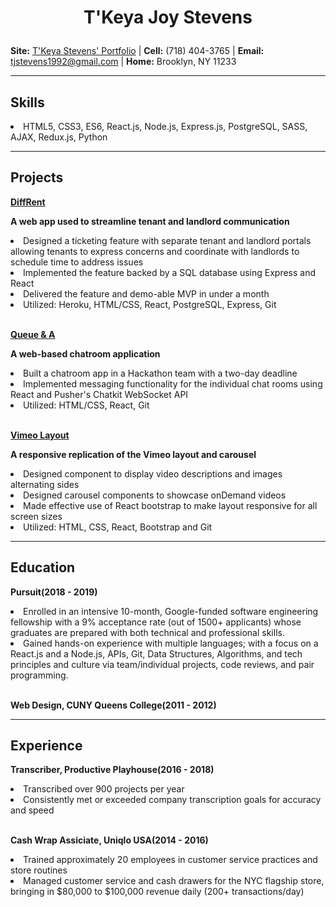 <h1><p align="center" font-size="">T'Keya Joy Stevens</p></h1>

**Site:** [T'Keya Stevens' Portfolio](https://tjstevens.info) |
**Cell:** (718) 404-3765 |
**Email:** [tjstevens1992@gmail.com](mailto:tjstevens1992@gmail.com) |
**Home:** Brooklyn, NY 11233

- - - -

## Skills

<li>HTML5, CSS3, ES6, React.js, Node.js, Express.js, PostgreSQL, SASS, AJAX, Redux.js, Python</li>

- - - -

## Projects

**[DiffRent](https://diff-rent.herokuapp.com)**   

**A web app used to streamline tenant and landlord communication**
<li>Designed a ticketing feature with separate tenant and landlord portals allowing tenants to express concerns and coordinate with landlords to schedule time to address issues</li>
<li>Implemented the feature backed by a SQL database using Express and React</li>
<li>Delivered the feature and demo-able MVP in under a month</li>
<li>Utilized: Heroku, HTML/CSS, React, PostgreSQL, Express, Git</li>

<br />

**[Queue & A](https://github.com/Pixelynx/QueueNA)**   

**A web-based chatroom application**
<li>Built a chatroom app in a Hackathon team with a two-day deadline</li>
<li>Implemented messaging functionality for the individual chat rooms using React and Pusher's Chatkit WebSocket API</li>
<li>Utilized: HTML/CSS, React, Git</li>

<br />


**[Vimeo Layout](https://pixelynx.github.io/)**  

**A responsive replication of the Vimeo layout and carousel**
<li>Designed component to display video descriptions and images alternating sides </li>
<li>Designed carousel components to showcase onDemand videos</li>
<li>Made effective use of React bootstrap to make layout responsive for all screen sizes</li>
<li>Utilized: HTML, CSS, React, Bootstrap and Git</li>

- - - -

## Education

**Pursuit(2018 - 2019)** 

<li>Enrolled in an intensive 10-month, Google-funded software engineering fellowship with a 9% acceptance rate (out of 1500+ applicants) whose graduates are prepared with both technical and professional skills.</li>
<li>Gained hands-on experience with multiple languages; with a focus on a React.js and a Node.js, APIs, Git, Data Structures, Algorithms, and tech principles and culture via team/individual projects, code reviews, and pair programming.</li>

<br />

**Web Design, CUNY Queens College(2011 - 2012)**   

- - - -

## Experience

**Transcriber, Productive Playhouse(2016 - 2018)**  

<li>Transcribed over 900 projects per year</li>
<li>Consistently met or exceeded company transcription goals for accuracy and speed</li>

<br />

**Cash Wrap Assiciate, Uniqlo USA(2014 - 2016)**   

<li>Trained approximately 20 employees in customer service practices and store routines</li>
<li>Managed customer service and cash drawers for the NYC flagship store, bringing in $80,000 to $100,000 revenue daily (200+ transactions/day)</li>
